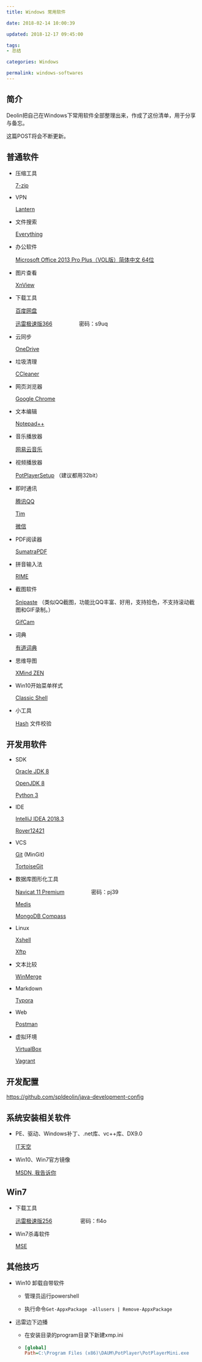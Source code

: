 ```yaml
---
title: Windows 常用软件

date: 2018-02-14 10:00:39

updated: 2018-12-17 09:45:00

tags:
- 总结

categories: Windows

permalink: windows-softwares
---
```


## 简介

Deolin把自己在Windows下常用软件全部整理出来，作成了这份清单，用于分享与备忘。

这篇POST将会不断更新。



## 普通软件

- 压缩工具

  [7-zip](http://www.7-zip.org/ "7-zip")

- VPN

  [Lantern](https://github.com/getlantern/forum "Lantern")

- 文件搜索

  [Everything](https://www.voidtools.com/downloads/ "Everything")

- 办公软件

  [Microsoft Office 2013 Pro Plus（VOL版）简体中文 64位](ed2k://|file|SW_DVD5_Office_Professional_Plus_2013_64Bit_ChnSimp_MLF_X18-55285.ISO|958879744|678EF5DD83F825E97FB710996E0BA597|/ "Microsoft Office 2013 Pro Plus（VOL版）简体中文 64位")

- 图片查看

  [XnView](https://www.xnview.com/en/xnview/#downloads "XnView")

- 下载工具

  [百度网盘](https://pan.baidu.com/download "百度网盘")

  [迅雷极速版366](https://pan.baidu.com/s/1dGqYiLN "迅雷极速版366")　　　　　密码：s9uq

- 云同步

  [OneDrive](https://onedrive.live.com/about/zh-cn/download/ "OneDrive")

- 垃圾清理

  [CCleaner](https://www.ccleaner.com/ccleaner/download "CCleaner")

- 网页浏览器

  [Google Chrome](https://www.google.com/chrome/?system=true&standalone=1 "Google Chrome")

- 文本编辑

  [Notepad++](https://notepad-plus-plus.org/download/ "Notepad++")

- 音乐播放器

  [网易云音乐](https://music.163.com/#/download "网易云音乐")

- 视频播放器

  [PotPlayerSetup](https://potplayer.daum.net/ "PotPlayerSetup") （建议都用32bit）

- 即时通讯

  [腾讯QQ](https://im.qq.com/pcqq/ "腾讯QQ")

  [Tim](https://im.qq.com/ "Tim")

  [微信](https://weixin.qq.com/cgi-bin/readtemplate?uin=&stype=&promote=&fr=&lang=zh_CN&ADTAG=&check=false&nav=download&t=weixin_download_list&loc=readtemplate,weixin,body,6 "微信")

- PDF阅读器

  [SumatraPDF](https://www.sumatrapdfreader.org/download-free-pdf-viewer.html "SumatraPDF")

- 拼音输入法

  [RIME](http://rime.im/download/ "RIME")

- 截图软件

  [Snipaste](https://zh.snipaste.com/) （类似QQ截图，功能比QQ丰富、好用，支持拾色，不支持滚动截图和GIF录制。）

  [GifCam](http://blog.bahraniapps.com/gifcam/#download)

- 词典

  [有道词典](http://cidian.youdao.com/multi.html "有道词典")

- 思维导图

  [XMind ZEN](https://www.xmind.cn/)

- Win10开始菜单样式

  [Classic Shell](http://www.classicshell.net/ "Classic Shell")

- 小工具

  [Hash](http://www.keir.net/hash.html "Hash") 文件校验



## 开发用软件

- SDK

  [Oracle JDK 8](http://www.oracle.com/technetwork/java/javase/downloads/jdk8-downloads-2133151.html "Oracle JDK 8")

  [OpenJDK 8](https://developers.redhat.com/products/openjdk/download/ "OpenJDK 8")

  [Python 3](https://www.python.org/downloads/windows/)

- IDE

  [IntelliJ IDEA 2018.3](https://www.jetbrains.com/idea/download/#section=windows)

  [Rover12421](https://plus.google.com/+Rover12421)

- VCS

  [Git](https://github.com/git-for-windows/git/releases "Git") (MinGit)

  [TortoiseGit](https://tortoisegit.org/download/ "TortoiseGit")

- 数据库图形化工具

  [Navicat 11 Premium](https://pan.baidu.com/s/1i7cThoL "Navicat 11 Premium 密码：pj39")　　　　　密码：pj39

  [Medis](https://github.com/x2jia/medis/releases/tag/win "Medis")

  [MongoDB Compass](https://www.mongodb.com/download-center#compass)

- Linux

  [Xshell](https://www.netsarang.com/download/down_form.html?code=622 "Xshell")

  [Xftp](https://www.netsarang.com/download/down_form.html?code=623 "Xftp")

- 文本比较

  [WinMerge](http://winmerge.org/downloads/ "WinMerge")

- Markdown

  [Typora](https://typora.io/)

- Web

  [Postman](https://www.getpostman.com/ "Postman")

- 虚拟环境

  [VirtualBox](https://www.virtualbox.org/wiki/Downloads)

  [Vagrant](https://www.vagrantup.com/downloads.html)



## 开发配置

https://github.com/spldeolin/java-development-config



## 系统安装相关软件

- PE、驱动、Windows补丁、.net库、vc++库、DX9.0

  [IT天空](https://www.itsk.com/)

- Win10、Win7官方镜像

  [MSDN, 我告诉你](https://msdn.itellyou.cn/)



## Win7

- 下载工具

  [迅雷极速版256](https://pan.baidu.com/s/1jKaPmdS "迅雷极速版256")　　　　　	密码：fl4o

- Win7杀毒软件

  [MSE](https://support.microsoft.com/zh-cn/help/14210/security-essentials-download "MSE")




## 其他技巧

- Win10 卸载自带软件

  - 管理员运行powershell

  - 执行命令`Get-AppxPackage -allusers | Remove-AppxPackage`

- 迅雷边下边播

  - 在安装目录的program目录下新建xmp.ini

  - ~~~ini
    [global]
    Path=C:\Program Files (x86)\DAUM\PotPlayer\PotPlayerMini.exe
    ~~~
